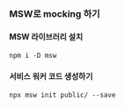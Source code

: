 ### MSW로 mocking 하기

#### MSW 라이브러리 설치

`npm i -D msw`

#### 서비스 워커 코드 생성하기

`npx msw init public/ --save`
